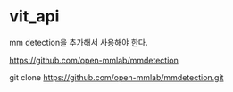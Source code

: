 # vit_api

mm detection을 추가해서 사용해야 한다.

https://github.com/open-mmlab/mmdetection

git clone https://github.com/open-mmlab/mmdetection.git
